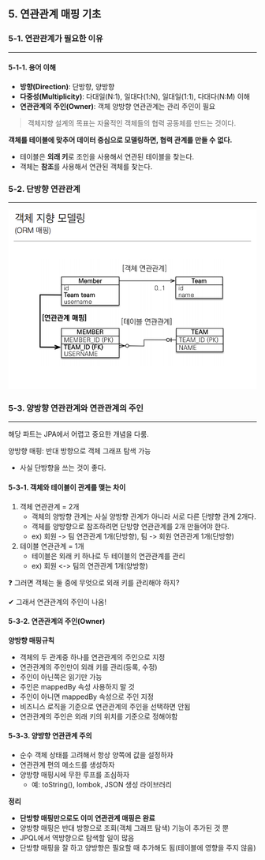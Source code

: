 ## 5. 연관관계 매핑 기초

### 5-1. 연관관계가 필요한 이유

___

#### 5-1-1. 용어 이해

- **방향(Direction)**: 단방향, 양방향
- **다중성(Multiplicity)**: 다대일(N:1), 일대다(1:N), 일대일(1:1), 다대다(N:M) 이해
- **연관관계의 주인(Owner)**: 객체 양방향 연관관계는 관리 주인이 필요

> 객체지향 설계의 목표는 자율적인 객체들의 협력 공동체를 만드는 것이다.

**객체를 테이블에 맞추어 데이터 중심으로 모델링하면, 협력 관계를 만들 수 없다.**

- 테이블은 **외래 키**로 조인을 사용해서 연관된 테이블을 찾는다.
- 객체는 **참조**를 사용해서 연관된 객체를 찾는다.

### 5-2. 단방향 연관관계

___
![객체지향모델링.png](../Img/05.연관관계_매핑_기초/객체지향모델링.png)

### 5-3. 양방향 연관관계와 연관관계의 주인

___
해당 파트는 JPA에서 어렵고 중요한 개념을 다룸.

양방향 매핑: 반대 방향으로 객체 그래프 탐색 가능

- 사실 단방향을 쓰는 것이 좋다.

#### 5-3-1. 객체와 테이블이 관계를 맺는 차이

1. 객체 연관관계 = 2개
    - 객체의 양방향 관계는 사실 양방향 관계가 아니라 서로 다른 단뱡향 관계 2개다.
    - 객체를 양방향으로 참조하려면 단방향 연관관계를 2개 만들어야 한다.
    - ex) 회원 -> 팀 연관관계 1개(단방향), 팀 -> 회원 연관관계 1개(단방향)
2. 테이블 연관관계 = 1개
    - 테이블은 외래 키 하나로 두 테이블의 연관관계를 관리
    - ex) 회원 <-> 팀의 연관관계 1개(양방향)

❓ 그러면 객체는 둘 중에 무엇으로 외래 키를 관리해야 하지?

✔ 그래서 연관관계의 주인이 나옴!

#### 5-3-2. 연관관계의 주인(Owner)

**양방향 매핑규칙**

- 객체의 두 관계중 하나를 연관관계의 주인으로 지정
- 연관관계의 주인만이 외래 키를 관리(등록, 수정)
- 주인이 아닌쪽은 읽기만 가능
- 주인은 mappedBy 속성 사용하지 말 것
- 주인이 아니면 mappedBy 속성으로 주인 지정
- 비즈니스 로직을 기준으로 연관관계의 주인을 선택하면 안됨
- 연관관계의 주인은 외래 키의 위치를 기준으로 정해야함

#### 5-3-3. 양뱡향 연관관계 주의

- 순수 객체 상태를 고려해서 항상 양쪽에 값을 설정하자
- 연관관계 편의 메소드를 생성하자
- 양방향 매핑시에 무한 루프를 조심하자
    - 예: toString(), lombok, JSON 생성 라이브러리

**정리**

- **단방향 매핑만으로도 이미 연관관계 매핑은 완료**
- 양방향 매핑은 반대 방향으로 조회(객체 그래프 탐색) 기능이 추가된 것 뿐
- JPQL에서 역방향으로 탐색할 일이 많음
- 단방향 매핑을 잘 하고 양방향은 필요할 때 추가해도 됨(테이블에 영향을 주지 않음)
